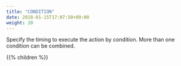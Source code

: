 ```yaml
---
title: "CONDITION"
date: 2018-01-15T17:07:50+09:00
weight: 20
---
```


Specify the timing to execute the action by condition. More than one condition can be combined.

{{% children  %}}
